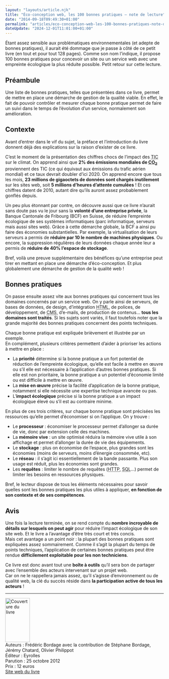 ```yaml
---
layout: "layouts/article.njk"
title: "Éco-conception web, les 100 bonnes pratiques – note de lecture"
date: "2014-09-18T09:49:30+01:00"
permalink: "articles/eco-conception-web-les-100-bonnes-pratiques-note-de-lecture/"
dateUpdate: "2024-12-01T11:01:00+01:00"
---
```


<p>Étant assez sensible aux problématiques environnementales (et adepte de bonnes pratiques), il aurait été dommage que je passe à côté de ce petit livre (en tout et pour tout 128 pages). Comme son nom l’indique, il propose 100 bonnes pratiques pour concevoir un site ou un service web avec une empreinte écologique la plus réduite possible. Petit retour sur cette lecture.<span id="more-730"></span></p>
<h2>Préambule</h2>
<p>Une liste de bonnes pratiques, telles que présentées dans ce livre, permet de mettre en place une démarche de gestion de la qualité viable. En effet, le fait de pouvoir contrôler et mesurer chaque bonne pratique permet de faire un suivi dans le temps de l’évolution d’un service, normalement son amélioration.</p>
<h2>Contexte</h2>
<p>Avant d’entrer dans le vif du sujet, la préface et l’introduction du livre donnent déjà des explications sur la raison d’exister de ce livre.</p>
<p>C’est le moment de la présentation des chiffres chocs de l’impact des <abbr title="Technologies de l'information et de la communication">TIC</abbr>  sur le climat. On apprend ainsi que <strong>2% des émissions mondiales de <abbr title="Dioxyde de carbone">CO<sub>2</sub></abbr></strong> proviennent des TIC (ce qui équivaut aux émissions du trafic aérien mondial) et ce taux devrait doubler d’ici 2020. On apprend encore que tous les mois, <strong>23 millions de gigaoctets de données sont chargés inutilement</strong> sur les sites web, soit <strong>5 millions d’heures d’attente cumulées</strong>&nbsp;! Et ces chiffres datent de 2010, autant dire qu’ils auront assez probablement gonflés depuis.</p>
<p>Un peu plus étonnant par contre, on découvre aussi que ce livre n’aurait sans doute pas vu le jour sans la <strong>volonté d’une entreprise privée</strong>, la Banque Cantonale de Fribourg (BCF) en Suisse, de réduire l’empreinte écologique de ses systèmes informatiques (parc informatique, serveurs mais aussi sites web). Grâce à cette démarche globale, la BCF a ainsi pu faire des économies substantielles. Par exemple, la virtualisation de leurs serveurs a permis de <strong>réduire par 10 le nombre de machines physiques</strong>. Ou encore, la suppression régulières de leurs données chaque année leur a permis de <strong>réduire de 40% l’espace de stockage</strong>.</p>
<p>Bref, voilà une preuve supplémentaire des bénéfices qu’une entreprise peut tirer en mettant en place une démarche d’éco-conception. Et plus globalement une démarche de gestion de la qualité web&nbsp;!</p>
<h2>Bonnes pratiques</h2>
<p>On passe ensuite assez vite aux bonnes pratiques qui concernent tous les domaines concernés par un service web. On y parle ainsi de serveurs, de bases de données, de design, d’intégration <abbr title="Hypertext Markup Language" lang="en">HTML</abbr>, de polices, de développement, de <abbr title="Content Management System" lang="en">CMS</abbr>, d’e-mails, de production de contenus… <strong>tous les domaines sont traités</strong>. Si les sujets sont variés, il faut toutefois noter que la grande majorité des bonnes pratiques concernent des points techniques.</p>
<p>Chaque bonne pratique est expliquée brièvement et illustrée par un exemple.<br />
En complément, plusieurs critères permettent d’aider à prioriser les actions à mettre en place&nbsp;:</p>
<ul>
<li>La <strong>priorité</strong> détermine si la bonne pratique a un fort potentiel de réduction de l’empreinte écologique, qu’elle est facile à mettre en œuvre ou s’il elle est nécessaire à l’application d’autres bonnes pratiques. Si elle est non prioritaire, la bonne pratique a un potentiel d’économie limité ou est difficile à mettre en œuvre.</li>
<li>La <strong>mise en œuvre</strong> précise la facilité d’application de la bonne pratique, notamment si elle nécessite une expertise technique avancée ou pas.</li>
<li>L’<strong>impact écologique</strong> précise si la bonne pratique a un impact écologique élevé ou s’il est au contraire minime.</li>
</ul>
<p>En plus de ces trois critères, sur chaque bonne pratique sont précisées les ressources qu’elle permet d’économiser si on l’applique. On y trouve&nbsp;:</p>
<ul>
<li>Le <strong>processeur</strong>&nbsp;: économiser le processeur permet d’allonger sa durée de vie, donc par extension celle des machines.</li>
<li>La <strong>mémoire vive</strong>&nbsp;: un site optimisé réduira la mémoire vive utile à son affichage et permet d’allonger la durée de vie des équipements.</li>
<li>Le <strong>stockage</strong>&nbsp;: plus on économise de l’espace, plus grandes sont les économies (moins de serveurs, moins d’énergie consommée, etc).</li>
<li>Le <strong>réseau</strong>&nbsp;: il s’agit ici essentiellement de la bande passante. Plus son usage est réduit, plus les économies sont grandes.</li>
<li>Les <strong>requêtes</strong>&nbsp;: limiter le nombre de requêtes (<abbr title="HyperText Transfer Protocol" lang="en">HTTP</abbr>, <abbr title="Structured Query Language" lang="en">SQL</abbr>…) permet de limiter les besoins en ressources physiques.</li>
</ul>
<p>Bref, le lecteur dispose de tous les éléments nécessaires pour savoir quelles sont les bonnes pratiques les plus utiles à appliquer, <strong>en fonction de son contexte et de ses compétences</strong>.</p>
<h2>Avis</h2>
<p>Une fois la lecture terminée, on se rend compte du <strong>nombre incroyable de détails sur lesquels on peut agir</strong> pour réduire l’impact écologique de son site web. Et le livre a l’avantage d’être très court et très concis.<br />
Mais cet avantage a un point noir&nbsp;: la plupart des bonnes pratiques sont expliquées assez sommairement. Comme il s’agit la plupart du temps de points techniques, l’application de certaines bonnes pratiques peut être rendue <strong>difficilement exploitable pour les non techniciens</strong>.</p>
<p>Ce livre est donc avant tout une <strong>boîte à outils</strong> qu’il sera bon de partager avec l’ensemble des acteurs intervenant sur un projet web.<br />
Car on ne le rappellera jamais assez, qu’il s’agisse d’environnement ou de qualité web, la clé du succès réside dans <strong>la participation active de tous les acteurs</strong>&nbsp;!</p>
<hr>
<p>
<img src="{{ site.path.images }}/{{ permalink }}eco-conception-web.png" alt="Couverture du livre" width="78" height="140" loading="lazy"><br />
Auteurs&nbsp;: Frédéric Bordage avec la contribution de Stéphane Bordage, Jérémy Chatard, Olivier Philippot<br />
Éditeur&nbsp;: Eyrolles<br />
Parution&nbsp;: 25 octobre 2012<br />
Prix&nbsp;: 12 euros<br />
<a href="https://ecoconceptionweb.com/">Site web du livre</a></p>
